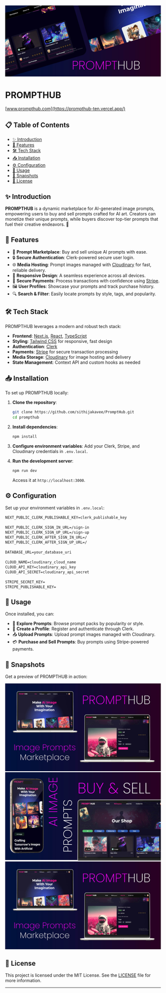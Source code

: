 ![PROMPTHUB Logo](/public/Assets/header.jpg)

# PROMPTHUB 
[www.prompthub.com](https://prompthub-ten.vercel.app/)

## 📋 Table of Contents

- [✨ Introduction](#-introduction)
- [🚀 Features](#-features)
- [🛠 Tech Stack](#-tech-stack)
- [📥 Installation](#-installation)
- [⚙️ Configuration](#️-configuration)
- [📖 Usage](#-usage)
- [📸 Snapshots](#-snapshots)
- [📜 License](#-license)

## ✨ Introduction

**PROMPTHUB** is a dynamic marketplace for AI-generated image prompts, empowering users to buy and sell prompts crafted for AI art. Creators can monetize their unique prompts, while buyers discover top-tier prompts that fuel their creative endeavors. 🌟

## 🚀 Features

- 🏪 **Prompt Marketplace**: Buy and sell unique AI prompts with ease.
- 🔒 **Secure Authentication**: Clerk-powered secure user login.
- 🌐 **Media Hosting**: Prompt images managed with [Cloudinary](https://cloudinary.com) for fast, reliable delivery.
- 📱 **Responsive Design**: A seamless experience across all devices.
- 💸 **Secure Payments**: Process transactions with confidence using [Stripe](https://stripe.com).
- 🖼 **User Profiles**: Showcase your prompts and track purchase history.
- 🔍 **Search & Filter**: Easily locate prompts by style, tags, and popularity.

## 🛠 Tech Stack

PROMPTHUB leverages a modern and robust tech stack:

- **Frontend**: [Next.js](https://nextjs.org/), [React](https://reactjs.org/), [TypeScript](https://www.typescriptlang.org/)
- **Styling**: [Tailwind CSS](https://tailwindcss.com/) for responsive, fast design
- **Authentication**: [Clerk](https://clerk.dev)
- **Payments**: [Stripe](https://stripe.com) for secure transaction processing
- **Media Storage**: [Cloudinary](https://cloudinary.com) for image hosting and delivery
- **State Management**: Context API and custom hooks as needed

## 📥 Installation

To set up PROMPTHUB locally:

1. **Clone the repository**:
   ```bash
   git clone https://github.com/sithijakavee/PromptHub.git
   cd prompthub
   ```

2. **Install dependencies**:
   ```bash
   npm install
   ```

3. **Configure environment variables**: Add your Clerk, Stripe, and Cloudinary credentials in `.env.local`.

4. **Run the development server**:
   ```bash
   npm run dev
   ```
   Access it at `http://localhost:3000`.

## ⚙️ Configuration

Set up your environment variables in `.env.local`:

```plaintext
NEXT_PUBLIC_CLERK_PUBLISHABLE_KEY=clerk_publishable_key

NEXT_PUBLIC_CLERK_SIGN_IN_URL=/sign-in
NEXT_PUBLIC_CLERK_SIGN_UP_URL=/sign-up
NEXT_PUBLIC_CLERK_AFTER_SIGN_IN_URL=/
NEXT_PUBLIC_CLERK_AFTER_SIGN_UP_URL=/

DATABASE_URL=your_database_uri

CLOUD_NAME=cloudinary_cloud_name
CLOUD_API_KEY=cloudinary_api_key
CLOUD_API_SECRET=cloudinary_api_secret

STRIPE_SECRET_KEY=
STRIPE_PUBLISHABLE_KEY=
```

## 📖 Usage

Once installed, you can:

- 🔎 **Explore Prompts**: Browse prompt packs by popularity or style.
- 👤 **Create a Profile**: Register and authenticate through Clerk.
- 📤 **Upload Prompts**: Upload prompt images managed with Cloudinary.
- 💳 **Purchase and Sell Prompts**: Buy prompts using Stripe-powered payments.

## 📸 Snapshots

Get a preview of PROMPTHUB in action:


   ![Homepage Screenshot](/public/Assets/git2.jpg) 
   ![Prompt Detail Screenshot](/public/Assets/git3.jpg)
   ![Profile Screenshot](/public/Assets/git2.jpg) 



## 📜 License

This project is licensed under the MIT License. See the [LICENSE](./LICENSE) file for more information.

---

